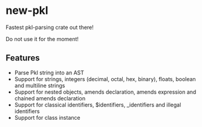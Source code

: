 # new-pkl

Fastest pkl-parsing crate out there!

Do not use it for the moment!


## Features

- Parse Pkl string into an AST
- Support for strings, integers (decimal, octal, hex, binary), floats, boolean and multiline strings
- Support for nested objects, amends declaration, amends expression and chained amends declaration
- Support for classical identifiers, $identifiers, _identifiers and illegal identifiers
- Support for class instance
